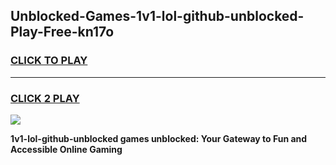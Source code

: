 
## Unblocked-Games-1v1-lol-github-unblocked-Play-Free-kn17o
<h3>
<a href="https://premium76.site?title=1v1-lol-github-unblocked&ref=18A1">CLICK TO PLAY</a></h3>
<hr>

<h3>
<a href="https://premium76.site?title=1v1-lol-github-unblocked&ref=18A1">CLICK 2 PLAY</a>
  
</h3>

<a href="https://premium76.site?title=1v1-lol-github-unblocked&ref=18A1"><img src="https://clearcache.store/games.png"></a>


**1v1-lol-github-unblocked games unblocked: Your Gateway to Fun and Accessible Online Gaming**
